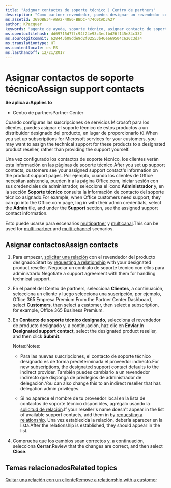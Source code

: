 ```yaml
---
title: "Asignar contactos de soporte técnico | Centro de partners"
description: "Como partner revendedor, puedes designar un revendedor como un contacto de soporte técnico."
ms.assetid: 369DBE34-ABA2-40E6-BBDC-474C0CAD3A27
author: KPacquer
keywords: "agente de ayuda, soporte técnico, asignar contacto de soporte técnico, contacto de soporte técnico designado"
ms.openlocfilehash: dd69715d77fc94f24e93c3ecfbd26f145e84c332
ms.sourcegitcommit: 628443b08dde9d2f02553b46e669504c620c3da4
ms.translationtype: HT
ms.contentlocale: es-ES
ms.lasthandoff: 12/21/2017
---
```

# <a name="assign-support-contacts"></a><span data-ttu-id="dfbc9-104">Asignar contactos de soporte técnico</span><span class="sxs-lookup"><span data-stu-id="dfbc9-104">Assign support contacts</span></span>

**<span data-ttu-id="dfbc9-105">Se aplica a:</span><span class="sxs-lookup"><span data-stu-id="dfbc9-105">Applies to</span></span>**

-  <span data-ttu-id="dfbc9-106">Centro de partners</span><span class="sxs-lookup"><span data-stu-id="dfbc9-106">Partner Center</span></span>

<span data-ttu-id="dfbc9-107">Cuando configuras las suscripciones de servicios Microsoft para los clientes, puedes asignar el soporte técnico de estos productos a un distribuidor designado del producto, en lugar de proporcionarlo tú.</span><span class="sxs-lookup"><span data-stu-id="dfbc9-107">When you set up subscriptions for Microsoft services for your customers, you may want to assign the technical support for these products to a designated product reseller, rather than providing the support yourself.</span></span>

<span data-ttu-id="dfbc9-108">Una vez configurado los contactos de soporte técnico, los clientes verán esta información en las páginas de soporte técnico.</span><span class="sxs-lookup"><span data-stu-id="dfbc9-108">After you set up support contacts, customers see your assigned support contact's information on the product support pages.</span></span> <span data-ttu-id="dfbc9-109">Por ejemplo, cuando los clientes de Office necesitan asistencia, pueden ir a la página Office.com, iniciar sesión con sus credenciales de administrador, selecciona el icono **Administrador** y, en la sección **Soporte técnico** consulta la información de contacto del soporte técnico asignado.</span><span class="sxs-lookup"><span data-stu-id="dfbc9-109">For example, when Office customers need support, they can go into the Office.com page, log in with their admin credentials, select the **Admin** tile, and under the **Support** section, see the assigned support contact information.</span></span>

<span data-ttu-id="dfbc9-110">Esto puede usarse para escenarios [multipartner](multipartner.md) y [multicanal](multichannel.md).</span><span class="sxs-lookup"><span data-stu-id="dfbc9-110">This can be used for [multi-partner](multipartner.md) and [multi-channel](multichannel.md) scenarios.</span></span> 

<a href="" id="assigncontacts"></a>
## <a name="assign-contacts"></a><span data-ttu-id="dfbc9-111">Asignar contactos</span><span class="sxs-lookup"><span data-stu-id="dfbc9-111">Assign contacts</span></span>

1.  <span data-ttu-id="dfbc9-112">Para empezar, [solicitar una relación](request-a-relationship-with-a-customer.md) con el revendedor del producto designado.</span><span class="sxs-lookup"><span data-stu-id="dfbc9-112">Start by [requesting a relationship](request-a-relationship-with-a-customer.md) with your designated product reseller.</span></span> <span data-ttu-id="dfbc9-113">Negociar un contrato de soporte técnico con ellos para administrarlo.</span><span class="sxs-lookup"><span data-stu-id="dfbc9-113">Negotiate a support agreement with them for handling technical support.</span></span>

2.  <span data-ttu-id="dfbc9-114">En el panel del Centro de partners, selecciona **Clientes**, a continuación, selecciona un cliente y luego selecciona una suscripción, por ejemplo, Office 365 Empresa Premium.</span><span class="sxs-lookup"><span data-stu-id="dfbc9-114">From the Partner Center Dashboard, select **Customers**, then select a customer, then select a subscription, for example, Office 365 Business Premium.</span></span>

3.  <span data-ttu-id="dfbc9-115">En **Contacto de soporte técnico designado**, selecciona el revendedor de producto designado y, a continuación, haz clic en **Enviar**.</span><span class="sxs-lookup"><span data-stu-id="dfbc9-115">In  **Designated support contact**, select the designated product reseller, and then click **Submit**.</span></span> 

    <span data-ttu-id="dfbc9-116">Notas:</span><span class="sxs-lookup"><span data-stu-id="dfbc9-116">Notes:</span></span> 
    
    *  <span data-ttu-id="dfbc9-117">Para las nuevas suscripciones, el contacto de soporte técnico designado es de forma predeterminada el proveedor indirecto.</span><span class="sxs-lookup"><span data-stu-id="dfbc9-117">For new subscriptions, the designated support contact defaults to the indirect provider.</span></span> <span data-ttu-id="dfbc9-118">También puedes cambiarlo a un revendedor indirecto que disponga de privilegios de administrador de delegación.</span><span class="sxs-lookup"><span data-stu-id="dfbc9-118">You can also change this to an indirect reseller that has delegation admin privileges.</span></span>
    
    *  <span data-ttu-id="dfbc9-119">Si no aparece el nombre de tu proveedor local en la lista de contactos de soporte técnico disponibles, agrégalo usando la [solicitud de relación](request-a-relationship-with-a-customer.md).</span><span class="sxs-lookup"><span data-stu-id="dfbc9-119">If your reseller's name doesn't appear in the list of available support contacts, add them in by [requesting a relationship](request-a-relationship-with-a-customer.md).</span></span> <span data-ttu-id="dfbc9-120">Una vez establecida la relación, debería aparecer en la lista.</span><span class="sxs-lookup"><span data-stu-id="dfbc9-120">After the relationship is established, they should appear in the list.</span></span>  

4.  <span data-ttu-id="dfbc9-121">Comprueba que los cambios sean correctos y, a continuación, selecciona **Cerrar**.</span><span class="sxs-lookup"><span data-stu-id="dfbc9-121">Review that the changes are correct, and then select **Close**.</span></span>

## <a name="related-topics"></a><span data-ttu-id="dfbc9-122">Temas relacionados</span><span class="sxs-lookup"><span data-stu-id="dfbc9-122">Related topics</span></span>

[<span data-ttu-id="dfbc9-123">Quitar una relación con un cliente</span><span class="sxs-lookup"><span data-stu-id="dfbc9-123">Remove a relationship with a customer</span></span>](remove-a-relationship.md)